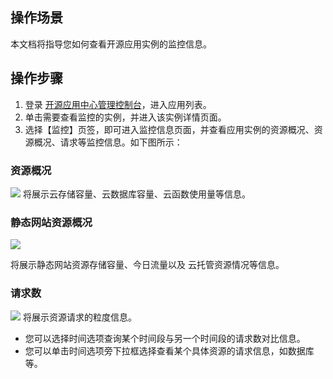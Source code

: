 ## 操作场景
本文档将指导您如何查看开源应用实例的监控信息。

## 操作步骤
1. 登录 [开源应用中心管理控制台](https://console.cloud.tencent.com/oac/list)，进入应用列表。
2. 单击需要查看监控的实例，并进入该实例详情页面。
3. 选择【监控】页签，即可进入监控信息页面，并查看应用实例的资源概况、资源概况、请求等监控信息。如下图所示：

### 资源概况

![](https://main.qcloudimg.com/raw/1076bc36e78d39e7c09507b046cb3a97.png)
将展示云存储容量、云数据库容量、云函数使用量等信息。

### 静态网站资源概况
![](https://main.qcloudimg.com/raw/2bb34ef7b1ac1f6113d51ebeb964dbe8.png)

将展示静态网站资源存储容量、今日流量以及 云托管资源情况等信息。

### 请求数

![](https://main.qcloudimg.com/raw/3edae6b89b06bff9451d64e5c4c4edd6.png)
将展示资源请求的粒度信息。

- 您可以选择时间选项查询某个时间段与另一个时间段的请求数对比信息。
- 您可以单击时间选项旁下拉框选择查看某个具体资源的请求信息，如数据库等。
